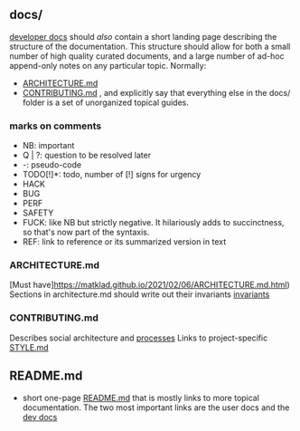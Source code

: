 ## docs/
[developer docs](<https://matklad.github.io/2024/03/22/basic-things.html#Developer-Docs>) should _also_ contain a short landing page describing the structure of the documentation. This structure should allow for both a small number of high quality curated documents, and a large number of ad-hoc append-only notes on any particular topic. Normally:
- [ARCHITECTURE.md](#architecturemd)
- [CONTRIBUTING.md](#contributingmd)
, and explicitly say that everything else in the docs/ folder is a set of unorganized topical guides.

### marks on comments
- NB: important
- Q | ?: question to be resolved later
- \-: pseudo-code
- TODO[!]*: todo, number of [!] signs for urgency
- HACK
- BUG
- PERF
- SAFETY
- FUCK: like NB but strictly negative. It hilariously adds to succinctness, so that's now part of the syntaxis.
- REF: link to reference or its summarized version in text


### ARCHITECTURE.md
[Must have]<https://matklad.github.io/2021/02/06/ARCHITECTURE.md.html>)
Sections in architecture.md should write out their invariants [invariants](<https://matklad.github.io/2023/10/06/what-is-an-invariant.html>)

### CONTRIBUTING.md
Describes social architecture and [processes](<https://matklad.github.io/2024/03/22/basic-things.html#Process-Docs>)
Links to project-specific [STYLE.md](<https://matklad.github.io/2024/03/22/basic-things.html#Style>)

## README.md
- short one-page [README.md](<https://matklad.github.io/2024/03/22/basic-things.html#READMEs>) that is mostly links to more topical documentation. The two most important links are the user docs and the [dev docs](#docs)
